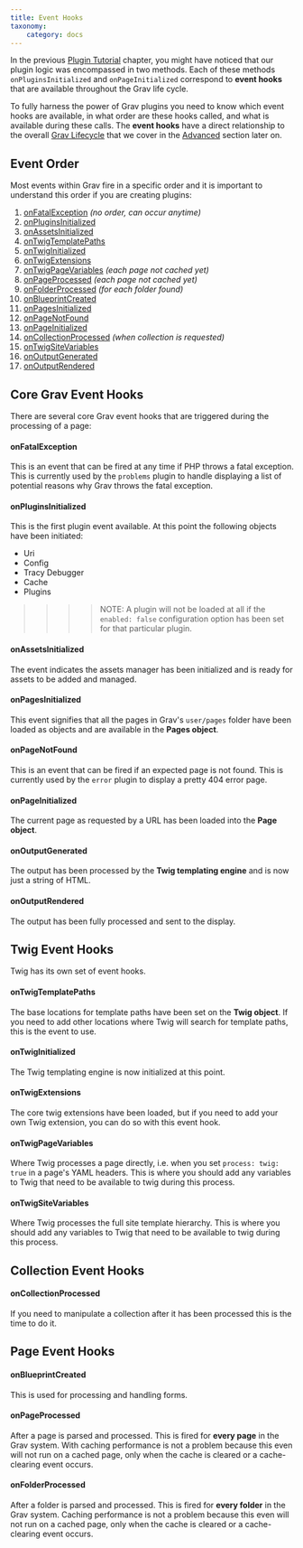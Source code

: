```yaml
---
title: Event Hooks
taxonomy:
    category: docs
---
```


In the previous [Plugin Tutorial][plugintutorial] chapter, you might have noticed that our plugin logic was encompassed in two methods.  Each of these methods `onPluginsInitialized` and `onPageInitialized` correspond to **event hooks** that are available throughout the Grav life cycle.

To fully harness the power of Grav plugins you need to know which event hooks are available, in what order are these hooks called, and what is available during these calls.  The **event hooks** have a direct relationship to the overall [Grav Lifecycle][lifecycle] that we cover in the [Advanced][advanced] section later on.

## Event Order

Most events within Grav fire in a specific order and it is important to understand this order if you are creating plugins:

1. [onFatalException](#onFatalException) _(no order, can occur anytime)_
1. [onPluginsInitialized](#onPluginsInitialized)
1. [onAssetsInitialized](#onAssetsInitialized)
1. [onTwigTemplatePaths](#onTwigTemplatePaths)
1. [onTwigInitialized](#onTwigInitialized)
1. [onTwigExtensions](#onTwigExtensions)
1. [onTwigPageVariables](#onTwigPageVariables) _(each page not cached yet)_
1. [onPageProcessed](#onPageProcessed) _(each page not cached yet)_
1. [onFolderProcessed](#onFolderProcessed) _(for each folder found)_
1. [onBlueprintCreated](#onBlueprintCreated)
1. [onPagesInitialized](#onPagesInitialized)
1. [onPageNotFound](#onPageNotFound)
1. [onPageInitialized](#onPageInitialized)
1. [onCollectionProcessed](#onCollectionProcessed) _(when collection is requested)_
1. [onTwigSiteVariables](#onTwigSiteVariables)
1. [onOutputGenerated](#onOutputGenerated)
1. [onOutputRendered](#onOutputRendered)


## Core Grav Event Hooks

There are several core Grav event hooks that are triggered during the processing of a page:

<a name="onFatalException"></a>
#### onFatalException

This is an event that can be fired at any time if PHP throws a fatal exception. This is currently used by the `problems` plugin to handle displaying a list of potential reasons why Grav throws the fatal exception.

<a name="onPluginsInitialized"></a>
#### onPluginsInitialized

This is the first plugin event available. At this point the following objects have been initiated:

* Uri
* Config
* Tracy Debugger
* Cache
* Plugins

>>>> NOTE: A plugin will not be loaded at all if the `enabled: false` configuration option has been set for that particular plugin.


<a name="onAssetsInitialized"></a>
#### onAssetsInitialized

The event indicates the assets manager has been initialized and is ready for assets to be added and managed.

<a name="onPagesInitialized"></a>
#### onPagesInitialized

This event signifies that all the pages in Grav's `user/pages` folder have been loaded as objects and are available in the **Pages object**.

<a name="onPageNotFound"></a>
#### onPageNotFound

This is an event that can be fired if an expected page is not found. This is currently used by the `error` plugin to display a pretty 404 error page.

<a name="onPageInitialized"></a>
#### onPageInitialized

The current page as requested by a URL has been loaded into the **Page object**.

<a name="onOutputGenerated"></a>
#### onOutputGenerated

The output has been processed by the **Twig templating engine** and is now just a string of HTML.

<a name="onOutputRendered"></a>
#### onOutputRendered

The output has been fully processed and sent to the display.


## Twig Event Hooks

Twig has its own set of event hooks.

<a name="onTwigTemplatePaths"></a>
#### onTwigTemplatePaths

The base locations for template paths have been set on the **Twig object**.  If you need to add other locations where Twig will search for template paths, this is the event to use.

<a name="onTwigInitialized"></a>
#### onTwigInitialized

The Twig templating engine is now initialized at this point.

<a name="onTwigExtensions"></a>
#### onTwigExtensions

The core twig extensions have been loaded, but if you need to add your own Twig extension, you can do so with this event hook.

<a name="onTwigPageVariables"></a>
#### onTwigPageVariables

Where Twig processes a page directly, i.e. when you set `process: twig: true` in a page's YAML headers. This is where you should add any variables to Twig that need to be available to twig during this process.


<a name="onTwigSiteVariables"></a>
#### onTwigSiteVariables

Where Twig processes the full site template hierarchy.  This is where you should add any variables to Twig that need to be available to twig during this process.

## Collection Event Hooks

<a name="onCollectionProcessed"></a>
#### onCollectionProcessed

If you need to manipulate a collection after it has been processed this is the time to do it.

## Page Event Hooks

<a name="onBlueprintCreated"></a>
#### onBlueprintCreated

This is used for processing and handling forms.

<a name="onPageProcessed"></a>
#### onPageProcessed

After a page is parsed and processed.  This is fired for **every page** in the Grav system.  With caching performance is not a problem because this even will not run on a cached page, only when the cache is cleared or a cache-clearing event occurs.

<a name="onFolderProcessed"></a>
#### onFolderProcessed

After a folder is parsed and processed.  This is fired for **every folder** in the Grav system.  Caching performance is not a problem because this even will not run on a cached page, only when the cache is cleared or a cache-clearing event occurs.

[plugintutorial]: plugin-tutorial
[lifecycle]: ../advanced/grav-lifecycle
[advanced]: ../advanced
